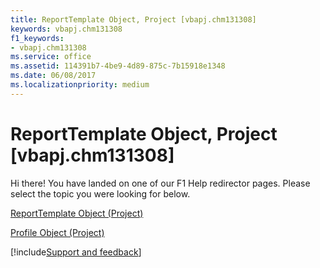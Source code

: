 ```yaml
---
title: ReportTemplate Object, Project [vbapj.chm131308]
keywords: vbapj.chm131308
f1_keywords:
- vbapj.chm131308
ms.service: office
ms.assetid: 114391b7-4be9-4d89-875c-7b15918e1348
ms.date: 06/08/2017
ms.localizationpriority: medium
---
```



# ReportTemplate Object, Project [vbapj.chm131308]

Hi there! You have landed on one of our F1 Help redirector pages. Please select the topic you were looking for below.

[ReportTemplate Object (Project)](https://msdn.microsoft.com/library/bea2838c-60b1-f33d-1b3d-a12382bbeca6%28Office.15%29.aspx)

[Profile Object (Project)](https://msdn.microsoft.com/library/92ae9d1a-ea4d-1814-1655-f0798f4b18d0%28Office.15%29.aspx)

[!include[Support and feedback](~/includes/feedback-boilerplate.md)]
